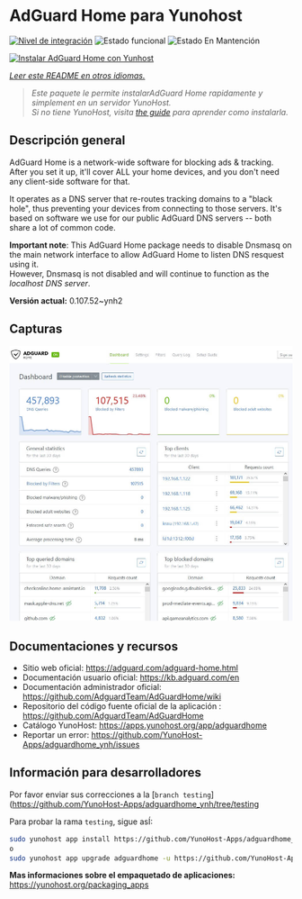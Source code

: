 <!--
Este archivo README esta generado automaticamente<https://github.com/YunoHost/apps/tree/master/tools/readme_generator>
No se debe editar a mano.
-->

# AdGuard Home para Yunohost

[![Nivel de integración](https://dash.yunohost.org/integration/adguardhome.svg)](https://ci-apps.yunohost.org/ci/apps/adguardhome/) ![Estado funcional](https://ci-apps.yunohost.org/ci/badges/adguardhome.status.svg) ![Estado En Mantención](https://ci-apps.yunohost.org/ci/badges/adguardhome.maintain.svg)

[![Instalar AdGuard Home con Yunhost](https://install-app.yunohost.org/install-with-yunohost.svg)](https://install-app.yunohost.org/?app=adguardhome)

*[Leer este README en otros idiomas.](./ALL_README.md)*

> *Este paquete le permite instalarAdGuard Home rapidamente y simplement en un servidor YunoHost.*  
> *Si no tiene YunoHost, visita [the guide](https://yunohost.org/install) para aprender como instalarla.*

## Descripción general

AdGuard Home is a network-wide software for blocking ads & tracking. After you set it up, it'll cover ALL your home devices, and you don't need any client-side software for that.

It operates as a DNS server that re-routes tracking domains to a "black hole", thus preventing your devices from connecting to those servers. It's based on software we use for our public AdGuard DNS servers -- both share a lot of common code.

**Important note**: This AdGuard Home package needs to disable Dnsmasq on the main network interface to allow AdGuard Home to listen DNS resquest using it.  
However, Dnsmasq is not disabled and will continue to function as the *localhost DNS server*.


**Versión actual:** 0.107.52~ynh2

## Capturas

![Captura de AdGuard Home](./doc/screenshots/screenshot.jpg)

## Documentaciones y recursos

- Sitio web oficial: <https://adguard.com/adguard-home.html>
- Documentación usuario oficial: <https://kb.adguard.com/en>
- Documentación administrador oficial: <https://github.com/AdguardTeam/AdGuardHome/wiki>
- Repositorio del código fuente oficial de la aplicación : <https://github.com/AdguardTeam/AdGuardHome>
- Catálogo YunoHost: <https://apps.yunohost.org/app/adguardhome>
- Reportar un error: <https://github.com/YunoHost-Apps/adguardhome_ynh/issues>

## Información para desarrolladores

Por favor enviar sus correcciones a la [`branch testing`](https://github.com/YunoHost-Apps/adguardhome_ynh/tree/testing

Para probar la rama `testing`, sigue asÍ:

```bash
sudo yunohost app install https://github.com/YunoHost-Apps/adguardhome_ynh/tree/testing --debug
o
sudo yunohost app upgrade adguardhome -u https://github.com/YunoHost-Apps/adguardhome_ynh/tree/testing --debug
```

**Mas informaciones sobre el empaquetado de aplicaciones:** <https://yunohost.org/packaging_apps>
